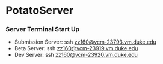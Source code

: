 # PotatoServer

### Server Terminal Start Up 
- Submission Server: ssh zz160@vcm-23793.vm.duke.edu
- Beta Server: ssh zz160@vcm-23919.vm.duke.edu
- Dev Server: ssh zz160@vcm-23920.vm.duke.edu 
